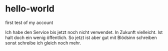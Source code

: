 # hello-world
first test of my account

Ich habe den Service bis jetzt noch nicht verwendet. In Zukunft vielleicht. Ist halt doch ein wenig öffentlich. So jetzt ist aber gut mit Blödsinn schreiben sonst schreibe ich gleich noch mehr.
